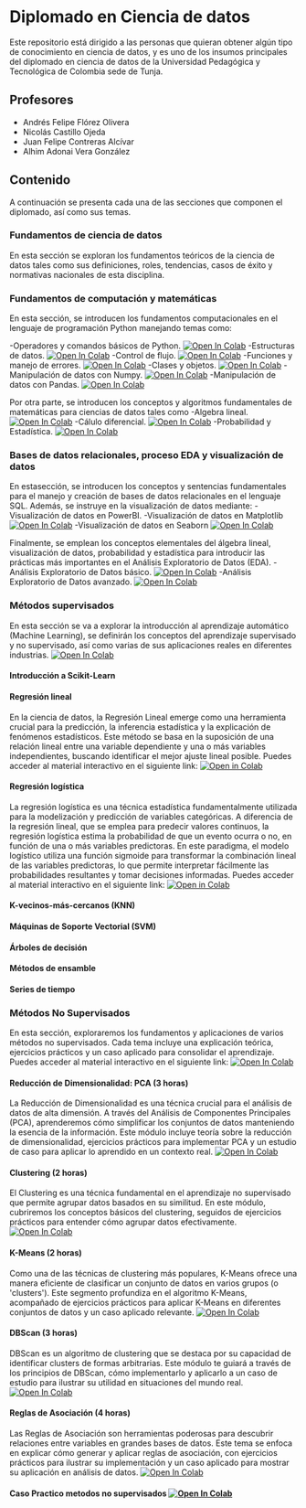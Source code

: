 # Diplomado en Ciencia de datos

Este repositorio está dirigido a las personas que quieran obtener algún tipo de conocimiento en ciencia de datos, y es uno de los insumos principales del diplomado en ciencia de datos de la Universidad Pedagógica y Tecnológica de Colombia sede de Tunja.

## Profesores

- Andrés Felipe Flórez Olivera
- Nicolás Castillo Ojeda
- Juan Felipe Contreras Alcívar
- Alhim Adonai Vera González

## Contenido

A continuación se presenta cada una de las secciones que componen el diplomado, así como sus temas.

### Fundamentos de ciencia de datos

En esta sección se exploran los fundamentos teóricos de la ciencia de datos tales como sus definiciones, roles, tendencias, casos de éxito y normativas nacionales de esta disciplina.

### Fundamentos de computación y matemáticas

En esta sección, se introducen los fundamentos computacionales en el lenguaje de programación Python manejando temas como:

-Operadores y comandos básicos de Python. <a href="https://github.com/contreras-juan/UPTC_Diplomado_Ciencia_de_Datos/blob/main/Introducci%C3%B3n%20a%20Python/Python_Modulo_1.ipynb" target="_parent"><img src="https://colab.research.google.com/assets/colab-badge.svg" alt="Open In Colab"/></a>
-Estructuras de datos. <a href="https://github.com/contreras-juan/UPTC_Diplomado_Ciencia_de_Datos/blob/main/Introducci%C3%B3n%20a%20Python/Python_Modulo_1.ipynb" target="_parent"><img src="https://colab.research.google.com/assets/colab-badge.svg" alt="Open In Colab"/></a>
-Control de flujo. <a href="https://github.com/contreras-juan/UPTC_Diplomado_Ciencia_de_Datos/blob/main/Introducci%C3%B3n%20a%20Python/Python_Modulo_1.ipynb" target="_parent"><img src="https://colab.research.google.com/assets/colab-badge.svg" alt="Open In Colab"/></a>
-Funciones y manejo de errores. <a href="https://github.com/contreras-juan/UPTC_Diplomado_Ciencia_de_Datos/blob/main/Introducci%C3%B3n%20a%20Python/Python_Modulo_2.ipynb" target="_parent"><img src="https://colab.research.google.com/assets/colab-badge.svg" alt="Open In Colab"/></a>
-Clases y objetos. <a href="https://github.com/contreras-juan/UPTC_Diplomado_Ciencia_de_Datos/blob/main/Introducci%C3%B3n%20a%20Python/Python_Modulo_2.ipynb" target="_parent"><img src="https://colab.research.google.com/assets/colab-badge.svg" alt="Open In Colab"/></a>
-Manipulación de datos con Numpy. <a href="https://github.com/contreras-juan/UPTC_Diplomado_Ciencia_de_Datos/blob/main/Manipulaci%C3%B3n%20de%20datos%20con%20Numpy%20y%20Pandas/Numpy_fundamentals.ipynb" target="_parent"><img src="https://colab.research.google.com/assets/colab-badge.svg" alt="Open In Colab"/></a>
-Manipulación de datos con Pandas. <a href="https://github.com/contreras-juan/UPTC_Diplomado_Ciencia_de_Datos/blob/main/Manipulaci%C3%B3n%20de%20datos%20con%20Numpy%20y%20Pandas/Pandas_fundamentals.ipynb" target="_parent"><img src="https://colab.research.google.com/assets/colab-badge.svg" alt="Open In Colab"/></a>

Por otra parte, se introducen los conceptos y algoritmos fundamentales de matemáticas para ciencias de datos tales como
-Algebra lineal. <a href="https://github.com/contreras-juan/UPTC_Diplomado_Ciencia_de_Datos/blob/main/Algebra%20Lineal/Algebra_Lineal.ipynb" target="_parent"><img src="https://colab.research.google.com/assets/colab-badge.svg" alt="Open In Colab"/></a>
-Cálulo diferencial. <a href="https://github.com/contreras-juan/UPTC_Diplomado_Ciencia_de_Datos/blob/main/Fundamentos%20de%20Calculo/Fundamentos_Calculo_diferencial.ipynb" target="_parent"><img src="https://colab.research.google.com/assets/colab-badge.svg" alt="Open In Colab"/></a>
-Probabilidad y Estadística. <a href="https://github.com/contreras-juan/UPTC_Diplomado_Ciencia_de_Datos/blob/main/Fundamentos%20de%20Probabilidad/Probabilidad_Ciencia_de_Datos.ipynb" target="_parent"><img src="https://colab.research.google.com/assets/colab-badge.svg" alt="Open In Colab"/></a>

### Bases de datos relacionales, proceso EDA y visualización de datos
En estasección, se introducen los conceptos y sentencias fundamentales para el manejo y creación de bases de datos relacionales en el lenguaje SQL. Además, se instruye en la visualización de datos mediante:
-Visualización de datos en PowerBI.
-Visualización de datos en Matplotlib <a href="https://github.com/contreras-juan/UPTC_Diplomado_Ciencia_de_Datos/blob/main/Visualizaci%C3%B3n%20de%20datos%20en%20Python/Modulo%201_Visualizaci%C3%B3n_de_datos.ipynb" target="_parent"><img src="https://colab.research.google.com/assets/colab-badge.svg" alt="Open In Colab"/></a>
-Visualización de datos en Seaborn <a href="https://github.com/contreras-juan/UPTC_Diplomado_Ciencia_de_Datos/blob/main/Visualizaci%C3%B3n%20de%20datos%20en%20Python/Modulo%202_Visualizaci%C3%B3n_de_datos.ipynb" target="_parent"><img src="https://colab.research.google.com/assets/colab-badge.svg" alt="Open In Colab"/></a>

Finalmente, se emplean los conceptos elementales del álgebra lineal, visualización de datos, probabilidad y estadística para introducir las prácticas más importantes en el Análisis Exploratorio de Datos (EDA).
-Análisis Exploratorio de Datos básico. <a href="https://github.com/contreras-juan/UPTC_Diplomado_Ciencia_de_Datos/blob/main/EDA/Proyectos/1)-Proyecto%201_EDA.ipynb" target="_parent"><img src="https://colab.research.google.com/assets/colab-badge.svg" alt="Open In Colab"/></a>
-Análisis Exploratorio de Datos avanzado. <a href="https://github.com/contreras-juan/UPTC_Diplomado_Ciencia_de_Datos/blob/main/EDA/Proyectos/2)-Proyecto%202_EDA.ipynb" target="_parent"><img src="https://colab.research.google.com/assets/colab-badge.svg" alt="Open In Colab"/></a>

### Métodos supervisados

En esta sección se va a explorar la introducción al aprendizaje automático (Machine Learning), se definirán los conceptos del aprendizaje supervisado y no supervisado, así como varias de sus aplicaciones reales en diferentes industrias. <a href="https://colab.research.google.com/github/contreras-juan/UPTC_Diplomado_Ciencia_de_Datos/blob/main/metodos_supervisados/Machine_Learning.ipynb" target="_parent"><img src="https://colab.research.google.com/assets/colab-badge.svg" alt="Open In Colab"/></a>

#### Introducción a Scikit-Learn

#### Regresión lineal

En la ciencia de datos, la Regresión Lineal emerge como una herramienta crucial para la predicción, la inferencia estadística y la explicación de fenómenos estadísticos. Este método se basa en la suposición de una relación lineal entre una variable dependiente y una o más variables independientes, buscando identificar el mejor ajuste lineal posible. Puedes acceder al material interactivo en el siguiente link: <a href="https://colab.research.google.com/github/contreras-juan/UPTC_Diplomado_Ciencia_de_Datos/blob/main/metodos_supervisados/Regresión_Lineal.ipynb" target="_parent"> <img src="https://colab.research.google.com/assets/colab-badge.svg" alt="Open in Colab"/></a>

#### Regresión logística

La regresión logística es una técnica estadística fundamentalmente utilizada para la modelización y predicción de variables categóricas. A diferencia de la regresión lineal, que se emplea para predecir valores continuos, la regresión logística estima la probabilidad de que un evento ocurra o no, en función de una o más variables predictoras. En este paradigma, el modelo logístico utiliza una función sigmoide para transformar la combinación lineal de las variables predictoras, lo que permite interpretar fácilmente las probabilidades resultantes y tomar decisiones informadas. Puedes acceder al material interactivo en el siguiente link: <a href="https://colab.research.google.com/github/contreras-juan/UPTC_Diplomado_Ciencia_de_Datos/blob/main/metodos_supervisados/Regresión_Logística.ipynb" target="_parent"> <img src="https://colab.research.google.com/assets/colab-badge.svg" alt="Open in Colab"/></a>


#### K-vecinos-más-cercanos (KNN)

#### Máquinas de Soporte Vectorial (SVM)

#### Árboles de decisión

#### Métodos de ensamble

#### Series de tiempo

### Métodos No Supervisados
En esta sección, exploraremos los fundamentos y aplicaciones de varios métodos no supervisados. Cada tema incluye una explicación teórica, ejercicios prácticos y un caso aplicado para consolidar el aprendizaje. Puedes acceder al material interactivo en el siguiente link:  <a href="https://colab.research.google.com/github/contreras-juan/UPTC_Diplomado_Ciencia_de_Datos/blob/main/metodos_no_supervisados/inicio_curso_pca.ipynb" target="_parent"><img src="https://colab.research.google.com/assets/colab-badge.svg" alt="Open In Colab"/></a>

#### Reducción de Dimensionalidad: PCA (3 horas)
La Reducción de Dimensionalidad es una técnica crucial para el análisis de datos de alta dimensión. A través del Análisis de Componentes Principales (PCA), aprenderemos cómo simplificar los conjuntos de datos manteniendo la esencia de la información. Este módulo incluye teoría sobre la reducción de dimensionalidad, ejercicios prácticos para implementar PCA y un estudio de caso para aplicar lo aprendido en un contexto real.  <a href="https://colab.research.google.com/github/contreras-juan/UPTC_Diplomado_Ciencia_de_Datos/blob/main/metodos_no_supervisados/inicio_curso_pca.ipynb" target="_parent"><img src="https://colab.research.google.com/assets/colab-badge.svg" alt="Open In Colab"/></a>

#### Clustering (2 horas)
El Clustering es una técnica fundamental en el aprendizaje no supervisado que permite agrupar datos basados en su similitud. En este módulo, cubriremos los conceptos básicos del clustering, seguidos de ejercicios prácticos para entender cómo agrupar datos efectivamente. <a href="https://colab.research.google.com/github/contreras-juan/UPTC_Diplomado_Ciencia_de_Datos/blob/main/metodos_no_supervisados/clustering.ipynb" target="_parent"><img src="https://colab.research.google.com/assets/colab-badge.svg" alt="Open In Colab"/></a>

#### K-Means (2 horas)
Como una de las técnicas de clustering más populares, K-Means ofrece una manera eficiente de clasificar un conjunto de datos en varios grupos (o 'clusters'). Este segmento profundiza en el algoritmo K-Means, acompañado de ejercicios prácticos para aplicar K-Means en diferentes conjuntos de datos y un caso aplicado relevante.  <a href="https://colab.research.google.com/github/contreras-juan/UPTC_Diplomado_Ciencia_de_Datos/blob/main/metodos_no_supervisados/clustering.ipynb" target="_parent"><img src="https://colab.research.google.com/assets/colab-badge.svg" alt="Open In Colab"/></a>

#### DBScan (3 horas)
DBScan es un algoritmo de clustering que se destaca por su capacidad de identificar clusters de formas arbitrarias. Este módulo te guiará a través de los principios de DBScan, cómo implementarlo y aplicarlo a un caso de estudio para ilustrar su utilidad en situaciones del mundo real.  <a href="https://colab.research.google.com/github/contreras-juan/UPTC_Diplomado_Ciencia_de_Datos/blob/main/metodos_no_supervisados/DBScan.ipynb" target="_parent"><img src="https://colab.research.google.com/assets/colab-badge.svg" alt="Open In Colab"/></a>

#### Reglas de Asociación (4 horas)
Las Reglas de Asociación son herramientas poderosas para descubrir relaciones entre variables en grandes bases de datos. Este tema se enfoca en explicar cómo generar y aplicar reglas de asociación, con ejercicios prácticos para ilustrar su implementación y un caso aplicado para mostrar su aplicación en análisis de datos.  <a href="https://colab.research.google.com/github/contreras-juan/UPTC_Diplomado_Ciencia_de_Datos/blob/main/metodos_no_supervisados/regla_asociacion.ipynb" target="_parent"><img src="https://colab.research.google.com/assets/colab-badge.svg" alt="Open In Colab"/></a>

#### Caso Practico metodos no supervisados <a href="https://colab.research.google.com/github/contreras-juan/UPTC_Diplomado_Ciencia_de_Datos/blob/main/metodos_no_supervisados/caso_practico.ipynb" target="_parent"><img src="https://colab.research.google.com/assets/colab-badge.svg" alt="Open In Colab"/></a>